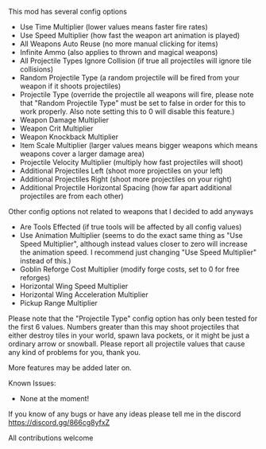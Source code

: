 This mod has several config options
- Use Time Multiplier (lower values means faster fire rates)
- Use Speed Multiplier (how fast the weapon art animation is played)
- All Weapons Auto Reuse (no more manual clicking for items)
- Infinite Ammo (also applies to thrown and magical weapons)
- All Projectile Types Ignore Collision (if true all projectiles will ignore tile collisions)
- Random Projectile Type (a random projectile will be fired from your weapon if it shoots projectiles)
- Projectile Type (override the projectile all weapons will fire, please 
note that "Random Projectile Type" must be set to false in order for 
this to work properly. Also note setting this to 0 will disable this 
feature.)
- Weapon Damage Multiplier
- Weapon Crit Multiplier
- Weapon Knockback Multiplier
- Item Scale Multiplier (larger values means bigger weapons which means weapons cover a larger damage area)
- Projectile Velocity Multiplier (multiply how fast projectiles will shoot)
- Additional Projectiles Left (shoot more projectiles on your left)
- Additional Projectiles Right (shoot more projectiles on your right)
- Additional Projectile Horizontal Spacing (how far apart additional projectiles are from each other)

Other config options not related to weapons that I decided to add anyways
- Are Tools Effected (if true tools will be affected by all config values)
- Use Animation Multiplier (seems to do the exact same thing as "Use 
Speed Multiplier", although instead values closer to zero will increase 
the animation speed. I recommend just changing "Use Speed Multiplier" 
instead of this.)
- Goblin Reforge Cost Multiplier (modify forge costs, set to 0 for free reforges)
- Horizontal Wing Speed Multiplier
- Horizontal Wing Acceleration Multiplier
- Pickup Range Multiplier

Please note that the "Projectile Type" config option has only been tested for the first 6 values. Numbers greater than this may shoot projectiles that either destroy tiles in your world, spawn lava pockets, or it might be just a ordinary arrow or snowball. Please report all projectile values that cause any kind of problems for you, thank you.

More features may be added later on.

Known Issues:
- None at the moment!

If you know of any bugs or have any ideas please tell me in the discord https://discord.gg/866cg8yfxZ

All contributions welcome
